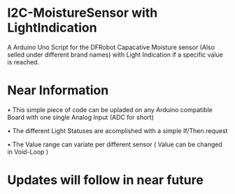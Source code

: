 # I2C-MoistureSensor with LightIndication
A Arduino Uno Script for the DFRobot Capacative Moisture sensor (Also selled under different brand names) with Light Indication if a specific value is reached.


# Near Information

• This simple piece of code can be upladed on any Arduino compatible Board with one single Analog Input (ADC for short)

• The different Light Statuses are acomplished with a simple If/Then request

• The Value range can variate per different sensor
( Value can be changed in Void-Loop )


# Updates will follow in near future
